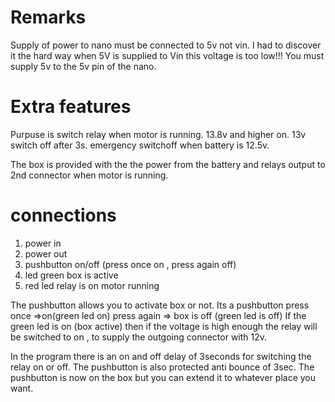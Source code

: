 # Remarks
Supply of power to nano must be connected to 5v not vin.
I had to discover it the hard way when 5V is supplied to Vin this voltage is too low!!!
You must supply 5v to the 5v pin of the nano.

# Extra features
Purpuse is switch relay when motor is running. 
13.8v and higher on.
13v switch off after 3s.
emergency switchoff when battery is 12.5v.

The box is provided with the the power from the battery and relays output to 2nd connector when motor is running.
# connections
1) power in
2) power out
3) pushbutton on/off (press once on , press again off)
4) led green box is active
5) red led relay is on motor running

The pushbutton allows you to activate box or not. Its a pushbutton press once =>on(green led on)
press again => box is off (green led is off)
If the green led is on (box active) then if the voltage is high enough the relay will be switched to on ,
to supply the outgoing connector with 12v.

In the program there is an on and off delay of 3seconds for switching the relay on or off.
The pushbutton is also protected anti bounce of 3sec. The pushbutton is now on the box but you can extend it
to whatever place you want.

